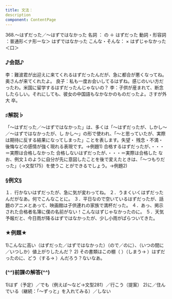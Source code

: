 ```yaml
---
title: 文法：
description
component: ContentPage
---
```



368.～はずだった／～はずではなかった
名詞 ： の ＋ はずだった
動詞・形容詞 ：普通形＜ナ形ーな＞ はずではなかった
こんな・そんな： × はずじゃなかった＜口＞
### ♪会話♪
李：難波君が出迎えに来てくれるはずだったんだが、急に都合が悪くなってね。奥さんが来てくれたよ。 良子：私も一度お会いしてるはずね。感じのいい方だったわ。米国に留学するはずだったんじゃないの？
李：子供が産まれて、断念したらしい。それにしても、彼女の中国語もなかなかのものだったよ。さすが外大
卒。
### ♯解説♭
「～はずだった／～はずではなかった」は、多くは「～はずだったが、しかし～／～はずではなかったが、し かし～」の形で使われ、「～と思っていたが、実際は期待に反する結果になってしまった」ことを表します。失望・ 残念・不満・後悔などの感情が強く現れる表現です。→例題1)
合格するはずだったが、・・・ ＝実際は合格しなかった 合格しないはずだったが、・・・＝実際は合格した
なお、例文１のように自分が先に意図したことを後で変えたときは、「～つもりだった」（→文型175）を使うこ とができるでしょう。→例題2)
### §例文§
１．行かないはずだったが、急に気が変わってね。
２．うまくいくはずだったんだがなあ。何でこんなことに。
３．平日なので空いているはずだったが、話題のアニメとあって、映画館は子供連れの家族で満杯だった。
４．あっ、掲示された合格者名簿に僕の名前がない！こんなはずじゃなかったのに。
５．天気予報だと、今日雨が降るはずではなかったが、少し小雨がぱらついてきた。
### ★例題★
1)こんなに高い（はずだった／はずではなかった）（ので／のに）、（いつの間に／いつしか）値上がりしたんだ？
2) その書類はこの棚（ ）（しまう→ ）はずだったのに、どう（する→ ）んだろう？ないなあ。
### (^^)前課の解答(^^)
1)はず（予定）／でも（例えば～など→文型281）／行こう（提案）
2)に／住んでいる（継続：「～ずっと」を入れてみる）／しない
